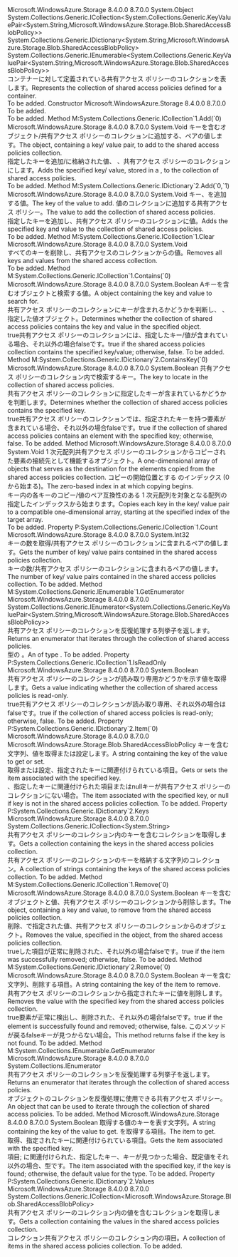 <Type Name="SharedAccessBlobPolicies" FullName="Microsoft.WindowsAzure.Storage.Blob.SharedAccessBlobPolicies">
  <TypeSignature Language="C#" Value="public sealed class SharedAccessBlobPolicies : System.Collections.Generic.ICollection&lt;System.Collections.Generic.KeyValuePair&lt;string,Microsoft.WindowsAzure.Storage.Blob.SharedAccessBlobPolicy&gt;&gt;, System.Collections.Generic.IDictionary&lt;string,Microsoft.WindowsAzure.Storage.Blob.SharedAccessBlobPolicy&gt;, System.Collections.Generic.IEnumerable&lt;System.Collections.Generic.KeyValuePair&lt;string,Microsoft.WindowsAzure.Storage.Blob.SharedAccessBlobPolicy&gt;&gt;" />
  <TypeSignature Language="ILAsm" Value=".class public auto ansi sealed beforefieldinit SharedAccessBlobPolicies extends System.Object implements class System.Collections.Generic.ICollection`1&lt;valuetype System.Collections.Generic.KeyValuePair`2&lt;string, class Microsoft.WindowsAzure.Storage.Blob.SharedAccessBlobPolicy&gt;&gt;, class System.Collections.Generic.IDictionary`2&lt;string, class Microsoft.WindowsAzure.Storage.Blob.SharedAccessBlobPolicy&gt;, class System.Collections.Generic.IEnumerable`1&lt;valuetype System.Collections.Generic.KeyValuePair`2&lt;string, class Microsoft.WindowsAzure.Storage.Blob.SharedAccessBlobPolicy&gt;&gt;, class System.Collections.IEnumerable" />
  <TypeSignature Language="DocId" Value="T:Microsoft.WindowsAzure.Storage.Blob.SharedAccessBlobPolicies" />
  <TypeSignature Language="VB.NET" Value="Public NotInheritable Class SharedAccessBlobPolicies&#xA;Implements ICollection(Of KeyValuePair(Of String, SharedAccessBlobPolicy)), IDictionary(Of String, SharedAccessBlobPolicy), IEnumerable(Of KeyValuePair(Of String, SharedAccessBlobPolicy))" />
  <TypeSignature Language="F#" Value="type SharedAccessBlobPolicies = class&#xA;    interface IDictionary&lt;string, SharedAccessBlobPolicy&gt;&#xA;    interface ICollection&lt;KeyValuePair&lt;string, SharedAccessBlobPolicy&gt;&gt;&#xA;    interface seq&lt;KeyValuePair&lt;string, SharedAccessBlobPolicy&gt;&gt;&#xA;    interface IEnumerable" />
  <AssemblyInfo>
    <AssemblyName>Microsoft.WindowsAzure.Storage</AssemblyName>
    <AssemblyVersion>8.4.0.0</AssemblyVersion>
    <AssemblyVersion>8.7.0.0</AssemblyVersion>
  </AssemblyInfo>
  <Base>
    <BaseTypeName>System.Object</BaseTypeName>
  </Base>
  <Interfaces>
    <Interface>
      <InterfaceName>System.Collections.Generic.ICollection&lt;System.Collections.Generic.KeyValuePair&lt;System.String,Microsoft.WindowsAzure.Storage.Blob.SharedAccessBlobPolicy&gt;&gt;</InterfaceName>
    </Interface>
    <Interface>
      <InterfaceName>System.Collections.Generic.IDictionary&lt;System.String,Microsoft.WindowsAzure.Storage.Blob.SharedAccessBlobPolicy&gt;</InterfaceName>
    </Interface>
    <Interface>
      <InterfaceName>System.Collections.Generic.IEnumerable&lt;System.Collections.Generic.KeyValuePair&lt;System.String,Microsoft.WindowsAzure.Storage.Blob.SharedAccessBlobPolicy&gt;&gt;</InterfaceName>
    </Interface>
  </Interfaces>
  <Docs>
    <summary>
            <span data-ttu-id="00b71-101">コンテナーに対して定義されている共有アクセス ポリシーのコレクションを表します。</span><span class="sxs-lookup"><span data-stu-id="00b71-101">Represents the collection of shared access policies defined for a container.</span></span>
            </summary>
    <remarks>To be added.</remarks>
  </Docs>
  <Members>
    <Member MemberName=".ctor">
      <MemberSignature Language="C#" Value="public SharedAccessBlobPolicies ();" />
      <MemberSignature Language="ILAsm" Value=".method public hidebysig specialname rtspecialname instance void .ctor() cil managed" />
      <MemberSignature Language="DocId" Value="M:Microsoft.WindowsAzure.Storage.Blob.SharedAccessBlobPolicies.#ctor" />
      <MemberSignature Language="VB.NET" Value="Public Sub New ()" />
      <MemberType>Constructor</MemberType>
      <AssemblyInfo>
        <AssemblyName>Microsoft.WindowsAzure.Storage</AssemblyName>
        <AssemblyVersion>8.4.0.0</AssemblyVersion>
        <AssemblyVersion>8.7.0.0</AssemblyVersion>
      </AssemblyInfo>
      <Parameters />
      <Docs>
        <summary>To be added.</summary>
        <remarks>To be added.</remarks>
      </Docs>
    </Member>
    <Member MemberName="Add">
      <MemberSignature Language="C#" Value="public void Add (System.Collections.Generic.KeyValuePair&lt;string,Microsoft.WindowsAzure.Storage.Blob.SharedAccessBlobPolicy&gt; item);" />
      <MemberSignature Language="ILAsm" Value=".method public hidebysig newslot virtual instance void Add(valuetype System.Collections.Generic.KeyValuePair`2&lt;string, class Microsoft.WindowsAzure.Storage.Blob.SharedAccessBlobPolicy&gt; item) cil managed" />
      <MemberSignature Language="DocId" Value="M:Microsoft.WindowsAzure.Storage.Blob.SharedAccessBlobPolicies.Add(System.Collections.Generic.KeyValuePair{System.String,Microsoft.WindowsAzure.Storage.Blob.SharedAccessBlobPolicy})" />
      <MemberSignature Language="VB.NET" Value="Public Sub Add (item As KeyValuePair(Of String, SharedAccessBlobPolicy))" />
      <MemberSignature Language="F#" Value="abstract member Add : System.Collections.Generic.KeyValuePair&lt;string, Microsoft.WindowsAzure.Storage.Blob.SharedAccessBlobPolicy&gt; -&gt; unit&#xA;override this.Add : System.Collections.Generic.KeyValuePair&lt;string, Microsoft.WindowsAzure.Storage.Blob.SharedAccessBlobPolicy&gt; -&gt; unit" Usage="sharedAccessBlobPolicies.Add item" />
      <MemberType>Method</MemberType>
      <Implements>
        <InterfaceMember>M:System.Collections.Generic.ICollection`1.Add(`0)</InterfaceMember>
      </Implements>
      <AssemblyInfo>
        <AssemblyName>Microsoft.WindowsAzure.Storage</AssemblyName>
        <AssemblyVersion>8.4.0.0</AssemblyVersion>
        <AssemblyVersion>8.7.0.0</AssemblyVersion>
      </AssemblyInfo>
      <ReturnValue>
        <ReturnType>System.Void</ReturnType>
      </ReturnValue>
      <Parameters>
        <Parameter Name="item" Type="System.Collections.Generic.KeyValuePair&lt;System.String,Microsoft.WindowsAzure.Storage.Blob.SharedAccessBlobPolicy&gt;" />
      </Parameters>
      <Docs>
        <param name="item"><span data-ttu-id="00b71-102"><see cref="T:System.Collections.Generic.KeyValuePair`2" />キーを含むオブジェクト/<see cref="T:Microsoft.WindowsAzure.Storage.Blob.SharedAccessBlobPolicy" />共有アクセス ポリシーのコレクションに追加する、ペアの値します。</span><span class="sxs-lookup"><span data-stu-id="00b71-102">The <see cref="T:System.Collections.Generic.KeyValuePair`2" /> object, containing a key/<see cref="T:Microsoft.WindowsAzure.Storage.Blob.SharedAccessBlobPolicy" /> value pair, to add to the shared access policies collection.</span></span></param>
        <summary>
            <span data-ttu-id="00b71-103">指定したキーを追加/<see cref="T:Microsoft.WindowsAzure.Storage.Blob.SharedAccessBlobPolicy" />に格納された値、 <see cref="T:System.Collections.Generic.KeyValuePair`2" />、共有アクセス ポリシーのコレクションにします。</span><span class="sxs-lookup"><span data-stu-id="00b71-103">Adds the specified key/<see cref="T:Microsoft.WindowsAzure.Storage.Blob.SharedAccessBlobPolicy" /> value, stored in a <see cref="T:System.Collections.Generic.KeyValuePair`2" />, to the collection of shared access policies.</span></span>
            </summary>
        <remarks>To be added.</remarks>
      </Docs>
    </Member>
    <Member MemberName="Add">
      <MemberSignature Language="C#" Value="public void Add (string key, Microsoft.WindowsAzure.Storage.Blob.SharedAccessBlobPolicy value);" />
      <MemberSignature Language="ILAsm" Value=".method public hidebysig newslot virtual instance void Add(string key, class Microsoft.WindowsAzure.Storage.Blob.SharedAccessBlobPolicy value) cil managed" />
      <MemberSignature Language="DocId" Value="M:Microsoft.WindowsAzure.Storage.Blob.SharedAccessBlobPolicies.Add(System.String,Microsoft.WindowsAzure.Storage.Blob.SharedAccessBlobPolicy)" />
      <MemberSignature Language="VB.NET" Value="Public Sub Add (key As String, value As SharedAccessBlobPolicy)" />
      <MemberSignature Language="F#" Value="abstract member Add : string * Microsoft.WindowsAzure.Storage.Blob.SharedAccessBlobPolicy -&gt; unit&#xA;override this.Add : string * Microsoft.WindowsAzure.Storage.Blob.SharedAccessBlobPolicy -&gt; unit" Usage="sharedAccessBlobPolicies.Add (key, value)" />
      <MemberType>Method</MemberType>
      <Implements>
        <InterfaceMember>M:System.Collections.Generic.IDictionary`2.Add(`0,`1)</InterfaceMember>
      </Implements>
      <AssemblyInfo>
        <AssemblyName>Microsoft.WindowsAzure.Storage</AssemblyName>
        <AssemblyVersion>8.4.0.0</AssemblyVersion>
        <AssemblyVersion>8.7.0.0</AssemblyVersion>
      </AssemblyInfo>
      <ReturnValue>
        <ReturnType>System.Void</ReturnType>
      </ReturnValue>
      <Parameters>
        <Parameter Name="key" Type="System.String" />
        <Parameter Name="value" Type="Microsoft.WindowsAzure.Storage.Blob.SharedAccessBlobPolicy" />
      </Parameters>
      <Docs>
        <param name="key"><span data-ttu-id="00b71-104">キー、<see cref="T:Microsoft.WindowsAzure.Storage.Blob.SharedAccessBlobPolicy" />を追加する値。</span><span class="sxs-lookup"><span data-stu-id="00b71-104">The key of the <see cref="T:Microsoft.WindowsAzure.Storage.Blob.SharedAccessBlobPolicy" /> value to add.</span></span></param>
        <param name="value"><span data-ttu-id="00b71-105"><see cref="T:Microsoft.WindowsAzure.Storage.Blob.SharedAccessBlobPolicy" />値のコレクションに追加する共有アクセス ポリシー。</span><span class="sxs-lookup"><span data-stu-id="00b71-105">The <see cref="T:Microsoft.WindowsAzure.Storage.Blob.SharedAccessBlobPolicy" /> value to add the collection of shared access policies.</span></span></param>
        <summary>
            <span data-ttu-id="00b71-106">指定したキーを追加し、<see cref="T:Microsoft.WindowsAzure.Storage.Blob.SharedAccessBlobPolicy" />共有アクセス ポリシーのコレクションに値。</span><span class="sxs-lookup"><span data-stu-id="00b71-106">Adds the specified key and <see cref="T:Microsoft.WindowsAzure.Storage.Blob.SharedAccessBlobPolicy" /> value to the collection of shared access policies.</span></span>
            </summary>
        <remarks>To be added.</remarks>
      </Docs>
    </Member>
    <Member MemberName="Clear">
      <MemberSignature Language="C#" Value="public void Clear ();" />
      <MemberSignature Language="ILAsm" Value=".method public hidebysig newslot virtual instance void Clear() cil managed" />
      <MemberSignature Language="DocId" Value="M:Microsoft.WindowsAzure.Storage.Blob.SharedAccessBlobPolicies.Clear" />
      <MemberSignature Language="VB.NET" Value="Public Sub Clear ()" />
      <MemberSignature Language="F#" Value="abstract member Clear : unit -&gt; unit&#xA;override this.Clear : unit -&gt; unit" Usage="sharedAccessBlobPolicies.Clear " />
      <MemberType>Method</MemberType>
      <Implements>
        <InterfaceMember>M:System.Collections.Generic.ICollection`1.Clear</InterfaceMember>
      </Implements>
      <AssemblyInfo>
        <AssemblyName>Microsoft.WindowsAzure.Storage</AssemblyName>
        <AssemblyVersion>8.4.0.0</AssemblyVersion>
        <AssemblyVersion>8.7.0.0</AssemblyVersion>
      </AssemblyInfo>
      <ReturnValue>
        <ReturnType>System.Void</ReturnType>
      </ReturnValue>
      <Parameters />
      <Docs>
        <summary>
            <span data-ttu-id="00b71-107">すべてのキーを削除し、<see cref="T:Microsoft.WindowsAzure.Storage.Blob.SharedAccessBlobPolicy" />共有アクセスのコレクションからの値。</span><span class="sxs-lookup"><span data-stu-id="00b71-107">Removes all keys and <see cref="T:Microsoft.WindowsAzure.Storage.Blob.SharedAccessBlobPolicy" /> values from the shared access collection.</span></span>
            </summary>
        <remarks>To be added.</remarks>
      </Docs>
    </Member>
    <Member MemberName="Contains">
      <MemberSignature Language="C#" Value="public bool Contains (System.Collections.Generic.KeyValuePair&lt;string,Microsoft.WindowsAzure.Storage.Blob.SharedAccessBlobPolicy&gt; item);" />
      <MemberSignature Language="ILAsm" Value=".method public hidebysig newslot virtual instance bool Contains(valuetype System.Collections.Generic.KeyValuePair`2&lt;string, class Microsoft.WindowsAzure.Storage.Blob.SharedAccessBlobPolicy&gt; item) cil managed" />
      <MemberSignature Language="DocId" Value="M:Microsoft.WindowsAzure.Storage.Blob.SharedAccessBlobPolicies.Contains(System.Collections.Generic.KeyValuePair{System.String,Microsoft.WindowsAzure.Storage.Blob.SharedAccessBlobPolicy})" />
      <MemberSignature Language="VB.NET" Value="Public Function Contains (item As KeyValuePair(Of String, SharedAccessBlobPolicy)) As Boolean" />
      <MemberSignature Language="F#" Value="abstract member Contains : System.Collections.Generic.KeyValuePair&lt;string, Microsoft.WindowsAzure.Storage.Blob.SharedAccessBlobPolicy&gt; -&gt; bool&#xA;override this.Contains : System.Collections.Generic.KeyValuePair&lt;string, Microsoft.WindowsAzure.Storage.Blob.SharedAccessBlobPolicy&gt; -&gt; bool" Usage="sharedAccessBlobPolicies.Contains item" />
      <MemberType>Method</MemberType>
      <Implements>
        <InterfaceMember>M:System.Collections.Generic.ICollection`1.Contains(`0)</InterfaceMember>
      </Implements>
      <AssemblyInfo>
        <AssemblyName>Microsoft.WindowsAzure.Storage</AssemblyName>
        <AssemblyVersion>8.4.0.0</AssemblyVersion>
        <AssemblyVersion>8.7.0.0</AssemblyVersion>
      </AssemblyInfo>
      <ReturnValue>
        <ReturnType>System.Boolean</ReturnType>
      </ReturnValue>
      <Parameters>
        <Parameter Name="item" Type="System.Collections.Generic.KeyValuePair&lt;System.String,Microsoft.WindowsAzure.Storage.Blob.SharedAccessBlobPolicy&gt;" />
      </Parameters>
      <Docs>
        <param name="item"><span data-ttu-id="00b71-108">A<see cref="T:System.Collections.Generic.KeyValuePair`2" />キーを含むオブジェクトと<see cref="T:Microsoft.WindowsAzure.Storage.Blob.SharedAccessBlobPolicy" />検索する値。</span><span class="sxs-lookup"><span data-stu-id="00b71-108">A <see cref="T:System.Collections.Generic.KeyValuePair`2" /> object containing the key and <see cref="T:Microsoft.WindowsAzure.Storage.Blob.SharedAccessBlobPolicy" /> value to search for.</span></span></param>
        <summary>
            <span data-ttu-id="00b71-109">共有アクセス ポリシーのコレクションにキーが含まれるかどうかを判断し、 <see cref="T:Microsoft.WindowsAzure.Storage.Blob.SharedAccessBlobPolicy" /> 、指定した値<see cref="T:System.Collections.Generic.KeyValuePair`2" />オブジェクト。</span><span class="sxs-lookup"><span data-stu-id="00b71-109">Determines whether the collection of shared access policies contains the key and <see cref="T:Microsoft.WindowsAzure.Storage.Blob.SharedAccessBlobPolicy" /> value in the specified <see cref="T:System.Collections.Generic.KeyValuePair`2" /> object.</span></span>
            </summary>
        <returns>
          <span data-ttu-id="00b71-110"><c>true</c>共有アクセス ポリシーのコレクションには、指定したキー/値が含まれている場合、それ以外の場合<c>false</c>です。</span><span class="sxs-lookup"><span data-stu-id="00b71-110"><c>true</c> if the shared access policies collection contains the specified key/value; otherwise, <c>false</c>.</span></span></returns>
        <remarks>To be added.</remarks>
      </Docs>
    </Member>
    <Member MemberName="ContainsKey">
      <MemberSignature Language="C#" Value="public bool ContainsKey (string key);" />
      <MemberSignature Language="ILAsm" Value=".method public hidebysig newslot virtual instance bool ContainsKey(string key) cil managed" />
      <MemberSignature Language="DocId" Value="M:Microsoft.WindowsAzure.Storage.Blob.SharedAccessBlobPolicies.ContainsKey(System.String)" />
      <MemberSignature Language="VB.NET" Value="Public Function ContainsKey (key As String) As Boolean" />
      <MemberSignature Language="F#" Value="abstract member ContainsKey : string -&gt; bool&#xA;override this.ContainsKey : string -&gt; bool" Usage="sharedAccessBlobPolicies.ContainsKey key" />
      <MemberType>Method</MemberType>
      <Implements>
        <InterfaceMember>M:System.Collections.Generic.IDictionary`2.ContainsKey(`0)</InterfaceMember>
      </Implements>
      <AssemblyInfo>
        <AssemblyName>Microsoft.WindowsAzure.Storage</AssemblyName>
        <AssemblyVersion>8.4.0.0</AssemblyVersion>
        <AssemblyVersion>8.7.0.0</AssemblyVersion>
      </AssemblyInfo>
      <ReturnValue>
        <ReturnType>System.Boolean</ReturnType>
      </ReturnValue>
      <Parameters>
        <Parameter Name="key" Type="System.String" />
      </Parameters>
      <Docs>
        <param name="key"><span data-ttu-id="00b71-111">共有アクセス ポリシーのコレクション内で検索するキー。</span><span class="sxs-lookup"><span data-stu-id="00b71-111">The key to locate in the collection of shared access policies.</span></span></param>
        <summary>
            <span data-ttu-id="00b71-112">共有アクセス ポリシーのコレクションに指定したキーが含まれているかどうかを判断します。</span><span class="sxs-lookup"><span data-stu-id="00b71-112">Determines whether the collection of shared access policies contains the specified key.</span></span>
            </summary>
        <returns>
          <span data-ttu-id="00b71-113"><c>true</c>共有アクセス ポリシーのコレクションでは、指定されたキーを持つ要素が含まれている場合、それ以外の場合<c>false</c>です。</span><span class="sxs-lookup"><span data-stu-id="00b71-113"><c>true</c> if the collection of shared access policies contains an element with the specified key; otherwise, <c>false</c>.</span></span></returns>
        <remarks>To be added.</remarks>
      </Docs>
    </Member>
    <Member MemberName="CopyTo">
      <MemberSignature Language="C#" Value="public void CopyTo (System.Collections.Generic.KeyValuePair&lt;string,Microsoft.WindowsAzure.Storage.Blob.SharedAccessBlobPolicy&gt;[] array, int arrayIndex);" />
      <MemberSignature Language="ILAsm" Value=".method public hidebysig newslot virtual instance void CopyTo(valuetype System.Collections.Generic.KeyValuePair`2&lt;string, class Microsoft.WindowsAzure.Storage.Blob.SharedAccessBlobPolicy&gt;[] array, int32 arrayIndex) cil managed" />
      <MemberSignature Language="DocId" Value="M:Microsoft.WindowsAzure.Storage.Blob.SharedAccessBlobPolicies.CopyTo(System.Collections.Generic.KeyValuePair{System.String,Microsoft.WindowsAzure.Storage.Blob.SharedAccessBlobPolicy}[],System.Int32)" />
      <MemberSignature Language="VB.NET" Value="Public Sub CopyTo (array As KeyValuePair(Of String, SharedAccessBlobPolicy)(), arrayIndex As Integer)" />
      <MemberSignature Language="F#" Value="abstract member CopyTo : System.Collections.Generic.KeyValuePair&lt;string, Microsoft.WindowsAzure.Storage.Blob.SharedAccessBlobPolicy&gt;[] * int -&gt; unit&#xA;override this.CopyTo : System.Collections.Generic.KeyValuePair&lt;string, Microsoft.WindowsAzure.Storage.Blob.SharedAccessBlobPolicy&gt;[] * int -&gt; unit" Usage="sharedAccessBlobPolicies.CopyTo (array, arrayIndex)" />
      <MemberType>Method</MemberType>
      <AssemblyInfo>
        <AssemblyName>Microsoft.WindowsAzure.Storage</AssemblyName>
        <AssemblyVersion>8.4.0.0</AssemblyVersion>
        <AssemblyVersion>8.7.0.0</AssemblyVersion>
      </AssemblyInfo>
      <ReturnValue>
        <ReturnType>System.Void</ReturnType>
      </ReturnValue>
      <Parameters>
        <Parameter Name="array" Type="System.Collections.Generic.KeyValuePair&lt;System.String,Microsoft.WindowsAzure.Storage.Blob.SharedAccessBlobPolicy&gt;[]" />
        <Parameter Name="arrayIndex" Type="System.Int32" />
      </Parameters>
      <Docs>
        <param name="array"><span data-ttu-id="00b71-114">1 次元配列<see cref="T:Microsoft.WindowsAzure.Storage.Blob.SharedAccessBlobPolicy" />共有アクセス ポリシーのコレクションからコピーされた要素の接続先として機能するオブジェクト。</span><span class="sxs-lookup"><span data-stu-id="00b71-114">A one-dimensional array of <see cref="T:Microsoft.WindowsAzure.Storage.Blob.SharedAccessBlobPolicy" /> objects that serves as the destination for the elements copied from the shared access policies collection.</span></span></param>
        <param name="arrayIndex"><span data-ttu-id="00b71-115">コピーの開始位置とする <paramref name="array" /> のインデックス (0 から始まる)。</span><span class="sxs-lookup"><span data-stu-id="00b71-115">The zero-based index in <paramref name="array" /> at which copying begins.</span></span></param>
        <summary>
            <span data-ttu-id="00b71-116">キー内の各キーのコピー/<see cref="T:Microsoft.WindowsAzure.Storage.Blob.SharedAccessBlobPolicy" />値のペア互換性のある 1 次元配列を対象となる配列の指定したインデックスから始まります。</span><span class="sxs-lookup"><span data-stu-id="00b71-116">Copies each key in the key/<see cref="T:Microsoft.WindowsAzure.Storage.Blob.SharedAccessBlobPolicy" /> value pair to a compatible one-dimensional array, starting at the specified index of the target array.</span></span>
            </summary>
        <remarks>To be added.</remarks>
      </Docs>
    </Member>
    <Member MemberName="Count">
      <MemberSignature Language="C#" Value="public int Count { get; }" />
      <MemberSignature Language="ILAsm" Value=".property instance int32 Count" />
      <MemberSignature Language="DocId" Value="P:Microsoft.WindowsAzure.Storage.Blob.SharedAccessBlobPolicies.Count" />
      <MemberSignature Language="VB.NET" Value="Public ReadOnly Property Count As Integer" />
      <MemberSignature Language="F#" Value="member this.Count : int" Usage="Microsoft.WindowsAzure.Storage.Blob.SharedAccessBlobPolicies.Count" />
      <MemberType>Property</MemberType>
      <Implements>
        <InterfaceMember>P:System.Collections.Generic.ICollection`1.Count</InterfaceMember>
      </Implements>
      <AssemblyInfo>
        <AssemblyName>Microsoft.WindowsAzure.Storage</AssemblyName>
        <AssemblyVersion>8.4.0.0</AssemblyVersion>
        <AssemblyVersion>8.7.0.0</AssemblyVersion>
      </AssemblyInfo>
      <ReturnValue>
        <ReturnType>System.Int32</ReturnType>
      </ReturnValue>
      <Docs>
        <summary>
            <span data-ttu-id="00b71-117">キーの数を取得/<see cref="T:Microsoft.WindowsAzure.Storage.Blob.SharedAccessBlobPolicy" />共有アクセス ポリシーのコレクションに含まれるペアの値します。</span><span class="sxs-lookup"><span data-stu-id="00b71-117">Gets the number of key/<see cref="T:Microsoft.WindowsAzure.Storage.Blob.SharedAccessBlobPolicy" /> value pairs contained in the shared access policies collection.</span></span>
            </summary>
        <value><span data-ttu-id="00b71-118">キーの数/<see cref="T:Microsoft.WindowsAzure.Storage.Blob.SharedAccessBlobPolicy" />共有アクセス ポリシーのコレクションに含まれるペアの値します。</span><span class="sxs-lookup"><span data-stu-id="00b71-118">The number of key/<see cref="T:Microsoft.WindowsAzure.Storage.Blob.SharedAccessBlobPolicy" /> value pairs contained in the shared access policies collection.</span></span></value>
        <remarks>To be added.</remarks>
      </Docs>
    </Member>
    <Member MemberName="GetEnumerator">
      <MemberSignature Language="C#" Value="public System.Collections.Generic.IEnumerator&lt;System.Collections.Generic.KeyValuePair&lt;string,Microsoft.WindowsAzure.Storage.Blob.SharedAccessBlobPolicy&gt;&gt; GetEnumerator ();" />
      <MemberSignature Language="ILAsm" Value=".method public hidebysig newslot virtual instance class System.Collections.Generic.IEnumerator`1&lt;valuetype System.Collections.Generic.KeyValuePair`2&lt;string, class Microsoft.WindowsAzure.Storage.Blob.SharedAccessBlobPolicy&gt;&gt; GetEnumerator() cil managed" />
      <MemberSignature Language="DocId" Value="M:Microsoft.WindowsAzure.Storage.Blob.SharedAccessBlobPolicies.GetEnumerator" />
      <MemberSignature Language="VB.NET" Value="Public Function GetEnumerator () As IEnumerator(Of KeyValuePair(Of String, SharedAccessBlobPolicy))" />
      <MemberSignature Language="F#" Value="abstract member GetEnumerator : unit -&gt; System.Collections.Generic.IEnumerator&lt;System.Collections.Generic.KeyValuePair&lt;string, Microsoft.WindowsAzure.Storage.Blob.SharedAccessBlobPolicy&gt;&gt;&#xA;override this.GetEnumerator : unit -&gt; System.Collections.Generic.IEnumerator&lt;System.Collections.Generic.KeyValuePair&lt;string, Microsoft.WindowsAzure.Storage.Blob.SharedAccessBlobPolicy&gt;&gt;" Usage="sharedAccessBlobPolicies.GetEnumerator " />
      <MemberType>Method</MemberType>
      <Implements>
        <InterfaceMember>M:System.Collections.Generic.IEnumerable`1.GetEnumerator</InterfaceMember>
      </Implements>
      <AssemblyInfo>
        <AssemblyName>Microsoft.WindowsAzure.Storage</AssemblyName>
        <AssemblyVersion>8.4.0.0</AssemblyVersion>
        <AssemblyVersion>8.7.0.0</AssemblyVersion>
      </AssemblyInfo>
      <ReturnValue>
        <ReturnType>System.Collections.Generic.IEnumerator&lt;System.Collections.Generic.KeyValuePair&lt;System.String,Microsoft.WindowsAzure.Storage.Blob.SharedAccessBlobPolicy&gt;&gt;</ReturnType>
      </ReturnValue>
      <Parameters />
      <Docs>
        <summary>
            <span data-ttu-id="00b71-119">共有アクセス ポリシーのコレクションを反復処理する列挙子を返します。</span><span class="sxs-lookup"><span data-stu-id="00b71-119">Returns an enumerator that iterates through the collection of shared access policies.</span></span>
            </summary>
        <returns><span data-ttu-id="00b71-120"><see cref="T:System.Collections.Generic.IEnumerator`1" /> 型の <see cref="T:System.Collections.Generic.KeyValuePair`2" />。</span><span class="sxs-lookup"><span data-stu-id="00b71-120">An <see cref="T:System.Collections.Generic.IEnumerator`1" /> of type <see cref="T:System.Collections.Generic.KeyValuePair`2" />.</span></span></returns>
        <remarks>To be added.</remarks>
      </Docs>
    </Member>
    <Member MemberName="IsReadOnly">
      <MemberSignature Language="C#" Value="public bool IsReadOnly { get; }" />
      <MemberSignature Language="ILAsm" Value=".property instance bool IsReadOnly" />
      <MemberSignature Language="DocId" Value="P:Microsoft.WindowsAzure.Storage.Blob.SharedAccessBlobPolicies.IsReadOnly" />
      <MemberSignature Language="VB.NET" Value="Public ReadOnly Property IsReadOnly As Boolean" />
      <MemberSignature Language="F#" Value="member this.IsReadOnly : bool" Usage="Microsoft.WindowsAzure.Storage.Blob.SharedAccessBlobPolicies.IsReadOnly" />
      <MemberType>Property</MemberType>
      <Implements>
        <InterfaceMember>P:System.Collections.Generic.ICollection`1.IsReadOnly</InterfaceMember>
      </Implements>
      <AssemblyInfo>
        <AssemblyName>Microsoft.WindowsAzure.Storage</AssemblyName>
        <AssemblyVersion>8.4.0.0</AssemblyVersion>
        <AssemblyVersion>8.7.0.0</AssemblyVersion>
      </AssemblyInfo>
      <ReturnValue>
        <ReturnType>System.Boolean</ReturnType>
      </ReturnValue>
      <Docs>
        <summary>
            <span data-ttu-id="00b71-121">共有アクセス ポリシーのコレクションが読み取り専用かどうかを示す値を取得します。</span><span class="sxs-lookup"><span data-stu-id="00b71-121">Gets a value indicating whether the collection of shared access policies is read-only.</span></span> 
            </summary>
        <value>
          <span data-ttu-id="00b71-122"><c>true</c>共有アクセス ポリシーのコレクションが読み取り専用、それ以外の場合は<c>false</c>です。</span><span class="sxs-lookup"><span data-stu-id="00b71-122"><c>true</c> if the collection of shared access policies is read-only; otherwise, <c>false</c>.</span></span></value>
        <remarks>To be added.</remarks>
      </Docs>
    </Member>
    <Member MemberName="Item">
      <MemberSignature Language="C#" Value="public Microsoft.WindowsAzure.Storage.Blob.SharedAccessBlobPolicy this[string key] { get; set; }" />
      <MemberSignature Language="ILAsm" Value=".property instance class Microsoft.WindowsAzure.Storage.Blob.SharedAccessBlobPolicy Item(string)" />
      <MemberSignature Language="DocId" Value="P:Microsoft.WindowsAzure.Storage.Blob.SharedAccessBlobPolicies.Item(System.String)" />
      <MemberSignature Language="VB.NET" Value="Default Public Property Item(key As String) As SharedAccessBlobPolicy" />
      <MemberSignature Language="F#" Value="member this.Item(string) : Microsoft.WindowsAzure.Storage.Blob.SharedAccessBlobPolicy with get, set" Usage="Microsoft.WindowsAzure.Storage.Blob.SharedAccessBlobPolicies.Item" />
      <MemberType>Property</MemberType>
      <Implements>
        <InterfaceMember>P:System.Collections.Generic.IDictionary`2.Item(`0)</InterfaceMember>
      </Implements>
      <AssemblyInfo>
        <AssemblyName>Microsoft.WindowsAzure.Storage</AssemblyName>
        <AssemblyVersion>8.4.0.0</AssemblyVersion>
        <AssemblyVersion>8.7.0.0</AssemblyVersion>
      </AssemblyInfo>
      <ReturnValue>
        <ReturnType>Microsoft.WindowsAzure.Storage.Blob.SharedAccessBlobPolicy</ReturnType>
      </ReturnValue>
      <Parameters>
        <Parameter Name="key" Type="System.String" />
      </Parameters>
      <Docs>
        <param name="key"><span data-ttu-id="00b71-123">キーを含む文字列、<see cref="T:Microsoft.WindowsAzure.Storage.Blob.SharedAccessBlobPolicy" />値を取得または設定します。</span><span class="sxs-lookup"><span data-stu-id="00b71-123">A string containing the key of the <see cref="T:Microsoft.WindowsAzure.Storage.Blob.SharedAccessBlobPolicy" /> value to get or set.</span></span></param>
        <summary>
            <span data-ttu-id="00b71-124">取得または設定、<see cref="T:Microsoft.WindowsAzure.Storage.Blob.SharedAccessBlobPolicy" />指定されたキーに関連付けられている項目。</span><span class="sxs-lookup"><span data-stu-id="00b71-124">Gets or sets the <see cref="T:Microsoft.WindowsAzure.Storage.Blob.SharedAccessBlobPolicy" /> item associated with the specified key.</span></span>
            </summary>
        <value><span data-ttu-id="00b71-125"><see cref="T:Microsoft.WindowsAzure.Storage.Blob.SharedAccessBlobPolicy" /> 、指定したキーに関連付けられた項目または<c>null</c>キーが共有アクセス ポリシーのコレクションにない場合。</span><span class="sxs-lookup"><span data-stu-id="00b71-125">The <see cref="T:Microsoft.WindowsAzure.Storage.Blob.SharedAccessBlobPolicy" /> item associated with the specified key, or <c>null</c> if key is not in the shared access policies collection.</span></span></value>
        <remarks>To be added.</remarks>
      </Docs>
    </Member>
    <Member MemberName="Keys">
      <MemberSignature Language="C#" Value="public System.Collections.Generic.ICollection&lt;string&gt; Keys { get; }" />
      <MemberSignature Language="ILAsm" Value=".property instance class System.Collections.Generic.ICollection`1&lt;string&gt; Keys" />
      <MemberSignature Language="DocId" Value="P:Microsoft.WindowsAzure.Storage.Blob.SharedAccessBlobPolicies.Keys" />
      <MemberSignature Language="VB.NET" Value="Public ReadOnly Property Keys As ICollection(Of String)" />
      <MemberSignature Language="F#" Value="member this.Keys : System.Collections.Generic.ICollection&lt;string&gt;" Usage="Microsoft.WindowsAzure.Storage.Blob.SharedAccessBlobPolicies.Keys" />
      <MemberType>Property</MemberType>
      <Implements>
        <InterfaceMember>P:System.Collections.Generic.IDictionary`2.Keys</InterfaceMember>
      </Implements>
      <AssemblyInfo>
        <AssemblyName>Microsoft.WindowsAzure.Storage</AssemblyName>
        <AssemblyVersion>8.4.0.0</AssemblyVersion>
        <AssemblyVersion>8.7.0.0</AssemblyVersion>
      </AssemblyInfo>
      <ReturnValue>
        <ReturnType>System.Collections.Generic.ICollection&lt;System.String&gt;</ReturnType>
      </ReturnValue>
      <Docs>
        <summary>
            <span data-ttu-id="00b71-126">共有アクセス ポリシーのコレクション内のキーを含むコレクションを取得します。</span><span class="sxs-lookup"><span data-stu-id="00b71-126">Gets a collection containing the keys in the shared access policies collection.</span></span>
            </summary>
        <value><span data-ttu-id="00b71-127">共有アクセス ポリシーのコレクションのキーを格納する文字列のコレクション。</span><span class="sxs-lookup"><span data-stu-id="00b71-127">A collection of strings containing the keys of the shared access policies collection.</span></span></value>
        <remarks>To be added.</remarks>
      </Docs>
    </Member>
    <Member MemberName="Remove">
      <MemberSignature Language="C#" Value="public bool Remove (System.Collections.Generic.KeyValuePair&lt;string,Microsoft.WindowsAzure.Storage.Blob.SharedAccessBlobPolicy&gt; item);" />
      <MemberSignature Language="ILAsm" Value=".method public hidebysig newslot virtual instance bool Remove(valuetype System.Collections.Generic.KeyValuePair`2&lt;string, class Microsoft.WindowsAzure.Storage.Blob.SharedAccessBlobPolicy&gt; item) cil managed" />
      <MemberSignature Language="DocId" Value="M:Microsoft.WindowsAzure.Storage.Blob.SharedAccessBlobPolicies.Remove(System.Collections.Generic.KeyValuePair{System.String,Microsoft.WindowsAzure.Storage.Blob.SharedAccessBlobPolicy})" />
      <MemberSignature Language="VB.NET" Value="Public Function Remove (item As KeyValuePair(Of String, SharedAccessBlobPolicy)) As Boolean" />
      <MemberSignature Language="F#" Value="abstract member Remove : System.Collections.Generic.KeyValuePair&lt;string, Microsoft.WindowsAzure.Storage.Blob.SharedAccessBlobPolicy&gt; -&gt; bool&#xA;override this.Remove : System.Collections.Generic.KeyValuePair&lt;string, Microsoft.WindowsAzure.Storage.Blob.SharedAccessBlobPolicy&gt; -&gt; bool" Usage="sharedAccessBlobPolicies.Remove item" />
      <MemberType>Method</MemberType>
      <Implements>
        <InterfaceMember>M:System.Collections.Generic.ICollection`1.Remove(`0)</InterfaceMember>
      </Implements>
      <AssemblyInfo>
        <AssemblyName>Microsoft.WindowsAzure.Storage</AssemblyName>
        <AssemblyVersion>8.4.0.0</AssemblyVersion>
        <AssemblyVersion>8.7.0.0</AssemblyVersion>
      </AssemblyInfo>
      <ReturnValue>
        <ReturnType>System.Boolean</ReturnType>
      </ReturnValue>
      <Parameters>
        <Parameter Name="item" Type="System.Collections.Generic.KeyValuePair&lt;System.String,Microsoft.WindowsAzure.Storage.Blob.SharedAccessBlobPolicy&gt;" />
      </Parameters>
      <Docs>
        <param name="item"><span data-ttu-id="00b71-128"><see cref="T:System.Collections.Generic.KeyValuePair`2" />キーを含むオブジェクトと<see cref="T:Microsoft.WindowsAzure.Storage.Blob.SharedAccessBlobPolicy" />値、共有アクセス ポリシーのコレクションから削除します。</span><span class="sxs-lookup"><span data-stu-id="00b71-128">The <see cref="T:System.Collections.Generic.KeyValuePair`2" /> object, containing a key and <see cref="T:Microsoft.WindowsAzure.Storage.Blob.SharedAccessBlobPolicy" /> value, to remove from the shared access policies collection.</span></span></param>
        <summary>
            <span data-ttu-id="00b71-129">削除、<see cref="T:Microsoft.WindowsAzure.Storage.Blob.SharedAccessBlobPolicy" />で指定された値、<see cref="T:System.Collections.Generic.KeyValuePair`2" />共有アクセス ポリシーのコレクションからのオブジェクト。</span><span class="sxs-lookup"><span data-stu-id="00b71-129">Removes the <see cref="T:Microsoft.WindowsAzure.Storage.Blob.SharedAccessBlobPolicy" /> value, specified in the <see cref="T:System.Collections.Generic.KeyValuePair`2" /> object, from the shared access policies collection.</span></span>
            </summary>
        <returns>
          <span data-ttu-id="00b71-130"><c>true</c>した項目が正常に削除された、それ以外の場合<c>false</c>です。</span><span class="sxs-lookup"><span data-stu-id="00b71-130"><c>true</c> if the item was successfully removed; otherwise, <c>false</c>.</span></span></returns>
        <remarks>To be added.</remarks>
      </Docs>
    </Member>
    <Member MemberName="Remove">
      <MemberSignature Language="C#" Value="public bool Remove (string key);" />
      <MemberSignature Language="ILAsm" Value=".method public hidebysig newslot virtual instance bool Remove(string key) cil managed" />
      <MemberSignature Language="DocId" Value="M:Microsoft.WindowsAzure.Storage.Blob.SharedAccessBlobPolicies.Remove(System.String)" />
      <MemberSignature Language="VB.NET" Value="Public Function Remove (key As String) As Boolean" />
      <MemberSignature Language="F#" Value="abstract member Remove : string -&gt; bool&#xA;override this.Remove : string -&gt; bool" Usage="sharedAccessBlobPolicies.Remove key" />
      <MemberType>Method</MemberType>
      <Implements>
        <InterfaceMember>M:System.Collections.Generic.IDictionary`2.Remove(`0)</InterfaceMember>
      </Implements>
      <AssemblyInfo>
        <AssemblyName>Microsoft.WindowsAzure.Storage</AssemblyName>
        <AssemblyVersion>8.4.0.0</AssemblyVersion>
        <AssemblyVersion>8.7.0.0</AssemblyVersion>
      </AssemblyInfo>
      <ReturnValue>
        <ReturnType>System.Boolean</ReturnType>
      </ReturnValue>
      <Parameters>
        <Parameter Name="key" Type="System.String" />
      </Parameters>
      <Docs>
        <param name="key"><span data-ttu-id="00b71-131">キーを含む文字列、<see cref="T:Microsoft.WindowsAzure.Storage.Blob.SharedAccessBlobPolicy" />削除する項目。</span><span class="sxs-lookup"><span data-stu-id="00b71-131">A string containing the key of the <see cref="T:Microsoft.WindowsAzure.Storage.Blob.SharedAccessBlobPolicy" /> item to remove.</span></span></param>
        <summary>
            <span data-ttu-id="00b71-132">共有アクセス ポリシーのコレクションから指定されたキーに値を削除します。</span><span class="sxs-lookup"><span data-stu-id="00b71-132">Removes the value with the specified key from the shared access policies collection.</span></span>
            </summary>
        <returns>
          <span data-ttu-id="00b71-133"><c>true</c>要素が正常に検出し、削除された、それ以外の場合<c>false</c>です。</span><span class="sxs-lookup"><span data-stu-id="00b71-133"><c>true</c> if the element is successfully found and removed; otherwise, <c>false</c>.</span></span> <span data-ttu-id="00b71-134">このメソッドが戻る<c>false</c>キーが見つからない場合。</span><span class="sxs-lookup"><span data-stu-id="00b71-134">This method returns <c>false</c> if the key is not found.</span></span></returns>
        <remarks>To be added.</remarks>
      </Docs>
    </Member>
    <Member MemberName="System.Collections.IEnumerable.GetEnumerator">
      <MemberSignature Language="C#" Value="System.Collections.IEnumerator IEnumerable.GetEnumerator ();" />
      <MemberSignature Language="ILAsm" Value=".method hidebysig newslot virtual instance class System.Collections.IEnumerator System.Collections.IEnumerable.GetEnumerator() cil managed" />
      <MemberSignature Language="DocId" Value="M:Microsoft.WindowsAzure.Storage.Blob.SharedAccessBlobPolicies.System#Collections#IEnumerable#GetEnumerator" />
      <MemberSignature Language="VB.NET" Value="Function GetEnumerator () As IEnumerator Implements IEnumerable.GetEnumerator" />
      <MemberType>Method</MemberType>
      <Implements>
        <InterfaceMember>M:System.Collections.IEnumerable.GetEnumerator</InterfaceMember>
      </Implements>
      <AssemblyInfo>
        <AssemblyName>Microsoft.WindowsAzure.Storage</AssemblyName>
        <AssemblyVersion>8.4.0.0</AssemblyVersion>
        <AssemblyVersion>8.7.0.0</AssemblyVersion>
      </AssemblyInfo>
      <ReturnValue>
        <ReturnType>System.Collections.IEnumerator</ReturnType>
      </ReturnValue>
      <Parameters />
      <Docs>
        <summary>
            <span data-ttu-id="00b71-135">共有アクセス ポリシーのコレクションを反復処理する列挙子を返します。</span><span class="sxs-lookup"><span data-stu-id="00b71-135">Returns an enumerator that iterates through the collection of shared access policies.</span></span>
            </summary>
        <returns><span data-ttu-id="00b71-136"><see cref="T:System.Collections.IEnumerator" />オブジェクトのコレクションを反復処理に使用できる共有アクセス ポリシー。</span><span class="sxs-lookup"><span data-stu-id="00b71-136">An <see cref="T:System.Collections.IEnumerator" /> object that can be used to iterate through the collection of shared access policies.</span></span></returns>
        <remarks>To be added.</remarks>
      </Docs>
    </Member>
    <Member MemberName="TryGetValue">
      <MemberSignature Language="C#" Value="public bool TryGetValue (string key, out Microsoft.WindowsAzure.Storage.Blob.SharedAccessBlobPolicy value);" />
      <MemberSignature Language="ILAsm" Value=".method public hidebysig newslot virtual instance bool TryGetValue(string key, [out] class Microsoft.WindowsAzure.Storage.Blob.SharedAccessBlobPolicy&amp; value) cil managed" />
      <MemberSignature Language="DocId" Value="M:Microsoft.WindowsAzure.Storage.Blob.SharedAccessBlobPolicies.TryGetValue(System.String,Microsoft.WindowsAzure.Storage.Blob.SharedAccessBlobPolicy@)" />
      <MemberSignature Language="VB.NET" Value="Public Function TryGetValue (key As String, ByRef value As SharedAccessBlobPolicy) As Boolean" />
      <MemberSignature Language="F#" Value="abstract member TryGetValue : string *  -&gt; bool&#xA;override this.TryGetValue : string *  -&gt; bool" Usage="sharedAccessBlobPolicies.TryGetValue (key, value)" />
      <MemberType>Method</MemberType>
      <AssemblyInfo>
        <AssemblyName>Microsoft.WindowsAzure.Storage</AssemblyName>
        <AssemblyVersion>8.4.0.0</AssemblyVersion>
        <AssemblyVersion>8.7.0.0</AssemblyVersion>
      </AssemblyInfo>
      <ReturnValue>
        <ReturnType>System.Boolean</ReturnType>
      </ReturnValue>
      <Parameters>
        <Parameter Name="key" Type="System.String" />
        <Parameter Name="value" Type="Microsoft.WindowsAzure.Storage.Blob.SharedAccessBlobPolicy&amp;" RefType="out" />
      </Parameters>
      <Docs>
        <param name="key"><span data-ttu-id="00b71-137">取得する値のキーを表す文字列。</span><span class="sxs-lookup"><span data-stu-id="00b71-137">A string containing the key of the value to get.</span></span></param>
        <param name="value"><span data-ttu-id="00b71-138"><see cref="T:Microsoft.WindowsAzure.Storage.Blob.SharedAccessBlobPolicy" />を取得する項目。</span><span class="sxs-lookup"><span data-stu-id="00b71-138">The <see cref="T:Microsoft.WindowsAzure.Storage.Blob.SharedAccessBlobPolicy" /> item to get.</span></span></param>
        <summary>
            <span data-ttu-id="00b71-139">取得、<see cref="T:Microsoft.WindowsAzure.Storage.Blob.SharedAccessBlobPolicy" />指定されたキーに関連付けられている項目。</span><span class="sxs-lookup"><span data-stu-id="00b71-139">Gets the <see cref="T:Microsoft.WindowsAzure.Storage.Blob.SharedAccessBlobPolicy" /> item associated with the specified key.</span></span> 
            </summary>
        <returns><span data-ttu-id="00b71-140"><see cref="T:Microsoft.WindowsAzure.Storage.Blob.SharedAccessBlobPolicy" />項目; に関連付けられた、指定したキー、キーが見つかった場合、既定値をそれ以外の場合、<see cref="T:Microsoft.WindowsAzure.Storage.Blob.SharedAccessBlobPolicy" />型です。</span><span class="sxs-lookup"><span data-stu-id="00b71-140">The <see cref="T:Microsoft.WindowsAzure.Storage.Blob.SharedAccessBlobPolicy" /> item associated with the specified key, if the key is found; otherwise, the default value for the <see cref="T:Microsoft.WindowsAzure.Storage.Blob.SharedAccessBlobPolicy" /> type.</span></span></returns>
        <remarks>To be added.</remarks>
      </Docs>
    </Member>
    <Member MemberName="Values">
      <MemberSignature Language="C#" Value="public System.Collections.Generic.ICollection&lt;Microsoft.WindowsAzure.Storage.Blob.SharedAccessBlobPolicy&gt; Values { get; }" />
      <MemberSignature Language="ILAsm" Value=".property instance class System.Collections.Generic.ICollection`1&lt;class Microsoft.WindowsAzure.Storage.Blob.SharedAccessBlobPolicy&gt; Values" />
      <MemberSignature Language="DocId" Value="P:Microsoft.WindowsAzure.Storage.Blob.SharedAccessBlobPolicies.Values" />
      <MemberSignature Language="VB.NET" Value="Public ReadOnly Property Values As ICollection(Of SharedAccessBlobPolicy)" />
      <MemberSignature Language="F#" Value="member this.Values : System.Collections.Generic.ICollection&lt;Microsoft.WindowsAzure.Storage.Blob.SharedAccessBlobPolicy&gt;" Usage="Microsoft.WindowsAzure.Storage.Blob.SharedAccessBlobPolicies.Values" />
      <MemberType>Property</MemberType>
      <Implements>
        <InterfaceMember>P:System.Collections.Generic.IDictionary`2.Values</InterfaceMember>
      </Implements>
      <AssemblyInfo>
        <AssemblyName>Microsoft.WindowsAzure.Storage</AssemblyName>
        <AssemblyVersion>8.4.0.0</AssemblyVersion>
        <AssemblyVersion>8.7.0.0</AssemblyVersion>
      </AssemblyInfo>
      <ReturnValue>
        <ReturnType>System.Collections.Generic.ICollection&lt;Microsoft.WindowsAzure.Storage.Blob.SharedAccessBlobPolicy&gt;</ReturnType>
      </ReturnValue>
      <Docs>
        <summary>
            <span data-ttu-id="00b71-141">共有アクセス ポリシーのコレクション内の値を含むコレクションを取得します。</span><span class="sxs-lookup"><span data-stu-id="00b71-141">Gets a collection containing the values in the shared access policies collection.</span></span>
            </summary>
        <value><span data-ttu-id="00b71-142">コレクション<see cref="T:Microsoft.WindowsAzure.Storage.Blob.SharedAccessBlobPolicy" />共有アクセス ポリシーのコレクション内の項目。</span><span class="sxs-lookup"><span data-stu-id="00b71-142">A collection of <see cref="T:Microsoft.WindowsAzure.Storage.Blob.SharedAccessBlobPolicy" /> items in the shared access policies collection.</span></span></value>
        <remarks>To be added.</remarks>
      </Docs>
    </Member>
  </Members>
</Type>